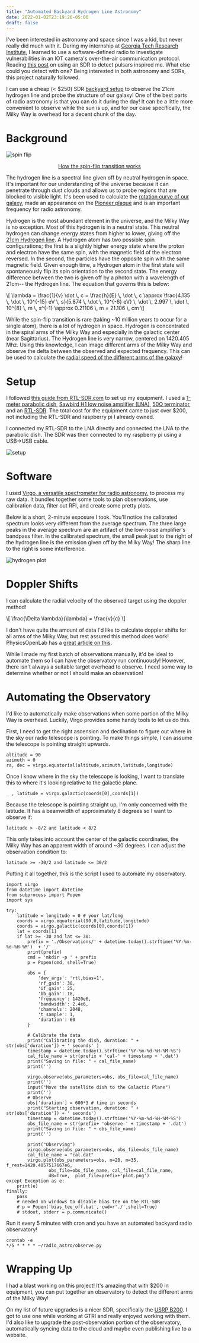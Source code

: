```yaml
---
title: "Automated Backyard Hydrogen Line Astronomy"
date: 2022-01-02T23:19:26-05:00
draft: false
---
```


I've been interested in astronomy and space since I was a kid, but never really did much with it. During my internship at [Georgia Tech Research Institute](https://gtri.gatech.edu/), I learned to use a software-defined radio to investigate vulnerabilities in an IOT camera's over-the-air communication protocol. Reading [this post](https://www.rtl-sdr.com/cheap-and-easy-hydrogen-line-radio-astronomy-with-a-rtl-sdr-wifi-parabolic-grid-dish-lna-and-sdrsharphttps://www.rtl-sdr.com/detecting-pulsars-rotating-neutron-stars-with-an-rtl-sdr//) on using an SDR to detect pulsars inspired me. What else could you detect with one? Being interested in both astronomy and SDRs, this project naturally followed. 

I can use a cheap (< $250) SDR [backyard setup](https://www.rtl-sdr.com/cheap-and-easy-hydrogen-line-radio-astronomy-with-a-rtl-sdr-wifi-parabolic-grid-dish-lna-and-sdrsharp/) to observe the 21cm hydrogen line and probe the structure of our galaxy! One of the best parts of radio astronomy is that you can do it during the day! It can be a little more convenient to observe while the sun is up, and for our case specifically, the Milky Way is overhead for a decent chunk of the day.

# Background 

![spin flip](/img/spin-flip-scaled.png)

<p align = "center">
    <a href="https://commons.wikimedia.org/wiki/File:Hydrogen-SpinFlip.svg" style="margin:auto; text-align:center; display:block;">
    How the spin-flip transition works
    </a>
</p>

The hydrogen line is a spectral line given off by neutral hydrogen in space. It's important for our understanding of the universe because it can penetrate through dust clouds and allows us to probe regions that are blocked to visible light. It's been used to calculate the [rotation curve of our galaxy](https://www.e-education.psu.edu/astro801/content/l8_p8.html), made an appearance on the [Pioneer plaque](https://en.wikipedia.org/wiki/Pioneer_plaque) and is an important frequency for radio astronomy.


Hydrogen is the most abundant element in the universe, and the Milky Way is no exception. Most of this hydrogen is in a neutral state. This neutral hydrogen can change energy states from higher to lower, giving off the [21cm Hydrogen line](https://en.wikipedia.org/wiki/Hydrogen_line). A Hydrogen atom has two possible spin configurations; the first is a slightly higher energy state where the proton and electron have the same spin, with the magnetic field of the electron reversed. In the second, the particles have the opposite spin with the same magnetic field. Given enough time, a Hydrogen atom in the first state will spontaneously flip its spin orientation to the second state. The energy difference between the two is given off by a photon with a wavelength of 21cm-- the Hydrogen line. The equation that governs this is below:

\\[ \lambda = \frac{1}{v} \dot \\, c = \frac{h}{E} \\, \dot \\, c \approx \frac{4.135 \\, \dot \\, 10^{-15} eV \\, s}{5.874 \\, \dot \\, 10^{-6} eV} \\, \dot \\, 2.997 \\, \dot \\, 10^{8} \\, m \\, s^{-1} \approx 0.21106 \\, m = 21.106 \\, cm \\]

While the spin-flip transition is rare (taking ~10 million years to occur for a single atom), there is a lot of hydrogen in space. Hydrogen is concentrated in the spiral arms of the Milky Way and especially in the galactic center (near Sagittarius). The Hydrogen line is very narrow, centered on 1420.405 Mhz. Using this knowledge, I can image different arms of the Milky Way and observe the delta between the observed and expected frequency. This can be used to calculate the [radial speed of the different arms of the galaxy](https://physicsopenlab.org/2020/09/08/measurement-of-the-milky-way-rotation/)! 

# Setup

I followed [this guide from RTL-SDR.com](https://www.rtl-sdr.com/cheap-and-easy-hydrogen-line-radio-astronomy-with-a-rtl-sdr-wifi-parabolic-grid-dish-lna-and-sdrsharp/) to set up my equipment. I used a [1-meter parabolic dish](https://www.amazon.com/Premiertek-Directional-High-Gain-Parabolic-ANT-GRID-24DBI/dp/B005M8KU3W/ref=pd_sbs_1/137-2260590-1166642?pd_rd_w=lxWGy&pf_rd_p=0a3ad226-8a77-4898-9a99-63ffeb1aef90&pf_rd_r=JFQETBH5P545YV1JS3TV&pd_rd_r=0238062a-5707-4b87-a79a-ac321cfcc06d&pd_rd_wg=g7M7Y&pd_rd_i=B005M8KU3W&psc=1), [Sawbird H1 low noise amplifier (LNA)](https://www.amazon.com/dp/B07XPV9RX2?ref=nb_sb_ss_w_as-ypp-rep_ypp_rep_k0_1_7&amp&crid=1KSDU4I4AMG3P&amp&sprefix=sawbird), [50Ω terminator](https://www.amazon.com/gp/product/B00BXUYDMM), and an [RTL-SDR](https://www.rtl-sdr.com/). The total cost for the equipment came to just over $200, not including the RTL-SDR and raspberry pi I already owned. 

I connected my RTL-SDR to the LNA directly and connected the LNA to the parabolic dish. The SDR was then connected to my raspberry pi using a USB->USB cable. 

![setup](/img/setup-scaled.jpg)

# Software

I used [Virgo, a versatile spectrometer for radio astronomy,](https://github.com/0xboto/Virgo) to process my raw data. It bundles together some tools to plan observations, use calibration data, filter out RFI, and create some pretty plots. 

Below is a short, 2-minute exposure I took. You'll notice the calibrated spectrum looks very different from the average spectrum. The three large peaks in the average spectrum are an artifact of the low-noise amplifier's bandpass filter. In the calibrated spectrum, the small peak just to the right of the hydrogen line is the emission given off by the Milky Way! The sharp line to the right is some interference. 

![hydrogen plot](/img/hydrogen-line.png)

# Doppler Shifts

I can calculate the radial velocity of the observed target using the doppler method!

\\[ \frac{\Delta \lambda}{\lambda} = \frac{v}{c} \\]

I don't have quite the amount of data I'd like to calculate doppler shifts for all arms of the Milky Way, but rest assured this method does work! PhysicsOpenLab has a [great article on this](https://physicsopenlab.org/2020/09/08/measurement-of-the-milky-way-rotation/). 

While I made my first batch of observations manually, it'd be ideal to automate them so I can have the observatory run continuously! However, there isn't always a suitable target overhead to observe. I need some way to determine whether or not I should make an observation!

# Automating the Observatory

I'd like to automatically make observations when some portion of the Milky Way is overhead. Luckily, Virgo provides some handy tools to let us do this.

First, I need to get the right ascension and declination to figure out where in the sky our radio telescope is pointing. To make things simple, I can assume the telescope is pointing straight upwards.  

```
altitude = 90
azimuth = 0
ra, dec = virgo.equatorial(altitude,azimuth,latitude,longitude)
```

Once I know where in the sky the telescope is looking, I want to translate this to where it's looking relative to the galactic plane.

```
_ , latitude = virgo.galactic(coords[0],coords[1])
```

Because the telescope is pointing straight up, I'm only concerned with the latitude. It has a beamwidth of approximately 8 degrees so I want to observe if:

```
latitude > -8/2 and latitude < 8/2
```

This only takes into account the center of the galactic coordinates, the Milky Way has an apparent width of around ~30 degrees. I can adjust the observation condition to:

```
latitude >= -30/2 and latitude <= 30/2
```

Putting it all together, this is the script I used to automate my observatory.

```
import virgo
from datetime import datetime
from subprocess import Popen
import sys

try:
    latitude = longitude = 0 # your lat/long
    coords = virgo.equatorial(90,0,latitude,longitude)
    coords = virgo.galactic(coords[0],coords[1])
    lat = coords[1]
    if lat >= -30 and lat <= 30:
        prefix = './Observations/' + datetime.today().strftime('%Y-%m-%d-%H-%M')  + '/'
        print(prefix)
        cmd = 'mkdir -p ' + prefix
        p = Popen(cmd, shell=True)

        obs = {
            'dev_args': 'rtl,bias=1',
            'rf_gain': 30,
            'if_gain': 25,
            'bb_gain': 18,
            'frequency': 1420e6,
            'bandwidth': 2.4e6,
            'channels': 2048,
            't_sample': 1,
            'duration': 60
        }

        # Calibrate the data
        print("Calibrating the dish, duration: " + str(obs['duration']) + ' seconds' )
        timestamp = datetime.today().strftime('%Y-%m-%d-%H-%M-%S')
        cal_file_name = str(prefix + 'cal-' + timestamp + '.dat')
        print("Saving in file: " + cal_file_name)
        print('')

        virgo.observe(obs_parameters=obs, obs_file=cal_file_name)
        print('')
        input("Move the satellite dish to the Galactic Plane")
        print('')
        # Observe
        obs['duration'] = 600*3 # time in seconds
        print("Starting observation, duration: " + str(obs['duration']) + ' seconds')
        timestamp = datetime.today().strftime('%Y-%m-%d-%H-%M-%S')
        obs_file_name = str(prefix+ 'observe-' + timestamp + '.dat')
        print("Saving in file: " + obs_file_name)
        print('')

        print("Observing")
        virgo.observe(obs_parameters=obs, obs_file=obs_file_name)
        cal_file_name = "cal.dat"
        virgo.plot(obs_parameters=obs, n=20, m=35, f_rest=1420.4057517667e6,
                obs_file=obs_file_name, cal_file=cal_file_name,
                dB=True,  plot_file=prefix+'plot.png')
except Exception as e:
    print(e)
finally:
    pass
    # needed on windows to disable bias tee on the RTL-SDR
    # p = Popen('bias_tee_off.bat', cwd=r'./',shell=True)
    # stdout, stderr = p.communicate()
```

Run it every 5 minutes with cron and you have an automated backyard radio observatory!

```
crontab -e
*/5 * * * * ~/radio_astro/observe.py
```

# Wrapping Up 

I had a blast working on this project! It's amazing that with $200 in equipment, you can put together an observatory to detect the different arms of the Milky Way! 

On my list of future upgrades is a nicer SDR, specifically the [USRP B200](https://www.ettus.com/all-products/ub200-kit/). I got to use one while working at GTRI and really enjoyed working with them. I'd also like to upgrade the post-observation portion of the observatory, automatically syncing data to the cloud and maybe even publishing live to a website.